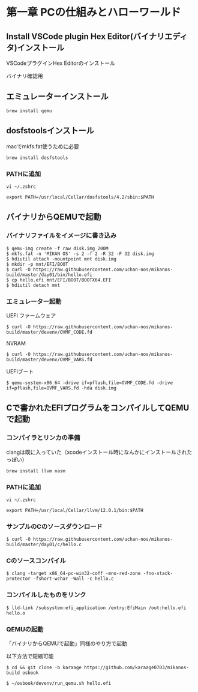 # 第一章 PCの仕組みとハローワールド

## Install VSCode plugin Hex Editor(バイナリエディタ)インストール

VSCodeプラグインHex Editorのインストール

バイナリ確認用

## エミュレーターインストール

```
brew install qemu
```

## dosfstoolsインストール

macでmkfs.fat使うために必要

```
brew install dosfstools
```

### PATHに追加

```
vi ~/.zshrc

export PATH=/usr/local/Cellar/dosfstools/4.2/sbin:$PATH
```

## バイナリからQEMUで起動

### バイナリファイルをイメージに書き込み

```
$ qemu-img create -f raw disk.img 200M
$ mkfs.fat -n 'MIKAN OS' -s 2 -f 2 -R 32 -F 32 disk.img
$ hdiutil attach -mountpoint mnt disk.img
$ mkdir -p mnt/EFI/BOOT
$ curl -O https://raw.githubusercontent.com/uchan-nos/mikanos-build/master/day01/bin/hello.efi
$ cp hello.efi mnt/EFI/BOOT/BOOTX64.EFI
$ hdiutil detach mnt
```

### エミュレーター起動

UEFI ファームウェア

```
$ curl -O https://raw.githubusercontent.com/uchan-nos/mikanos-build/master/devenv/OVMF_CODE.fd
```

NVRAM 

```
$ curl -O https://raw.githubusercontent.com/uchan-nos/mikanos-build/master/devenv/OVMF_VARS.fd
```

UEFIブート

```
$ qemu-system-x86_64 -drive if=pflash,file=OVMF_CODE.fd -drive if=pflash,file=OVMF_VARS.fd -hda disk.img
```

## Cで書かれたEFIプログラムをコンパイルしてQEMUで起動

### コンパイラとリンカの準備

clangは既に入っていた（xcodeインストール時になんかにインストールされたっぽい）

```
brew install llvm nasm
```

### PATHに追加

```
vi ~/.zshrc

export PATH=/usr/local/Cellar/llvm/12.0.1/bin:$PATH
```

### サンプルのCのソースダウンロード

```
$ curl -O https://raw.githubusercontent.com/uchan-nos/mikanos-build/master/day01/c/hello.c
```

### Cのソースコンパイル

```
$ clang -target x86_64-pc-win32-coff -mno-red-zone -fno-stack-protector -fshort-wchar -Wall -c hello.c
```

### コンパイルしたものをリンク

```
$ lld-link /subsystem:efi_application /entry:EfiMain /out:hello.efi hello.o
```

### QEMUの起動

「バイナリからQEMUで起動」同様のやり方で起動

以下方法で短縮可能

```
$ cd && git clone -b karaage https://github.com/karaage0703/mikanos-build osbook
```

```
$ ~/osbook/devenv/run_qemu.sh hello.efi
```